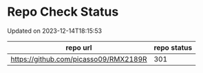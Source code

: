 # Repo Check Status

Updated on 2023-12-14T18:15:53

| repo url | repo status |
| -------- | -------- | 
|  https://github.com/picasso09/RMX2189R |  301 |
